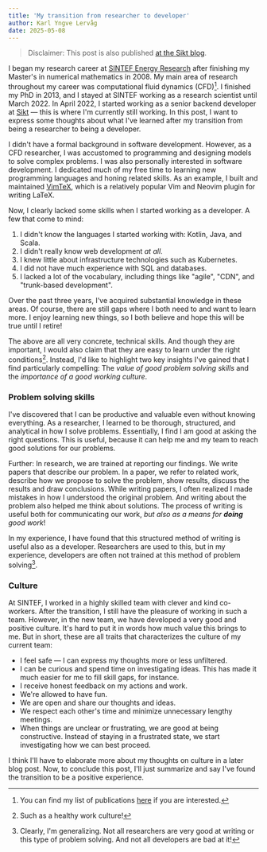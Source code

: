 ```yaml
---
title: 'My transition from researcher to developer'
author: Karl Yngve Lervåg
date: 2025-05-08
---
```


> Disclaimer: This post is also published [at the Sikt blog](https://blogg.sikt.no/my-transition-from-researcher-to-developer-337f83853f79).

I began my research career at [SINTEF Energy Research](https://www.sintef.no/en/sintef-energy/) after finishing my Master's in numerical mathematics in 2008.
My main area of research throughout my career was computational fluid dynamics (CFD)[^1].
I finished my PhD in 2013, and I stayed at SINTEF working as a research scientist until March 2022.
In April 2022, I started working as a senior backend developer at [Sikt](https://sikt.no/en/home) — this is where I'm currently still working.
In this post, I want to express some thoughts about what I've learned after my transition from being a researcher to being a developer.

I didn't have a formal background in software development.
However, as a CFD researcher, I was accustomed to programming and designing models to solve complex problems.
I was also personally interested in software development.
I dedicated much of my free time to learning new programming languages and honing related skills.
As an example, I built and maintained [VimTeX](https://github.com/lervag/vimtex/), which is a relatively popular Vim and Neovim plugin for writing LaTeX.

Now, I clearly lacked some skills when I started working as a developer.
A few that come to mind:

1. I didn't know the languages I started working with: Kotlin, Java, and Scala.
2. I didn't really know web development _at all_.
3. I knew little about infrastructure technologies such as Kubernetes.
4. I did not have much experience with SQL and databases.
5. I lacked a lot of the vocabulary, including things like "agile", "CDN", and "trunk-based development".

Over the past three years, I've acquired substantial knowledge in these areas.
Of course, there are still gaps where I both need to and want to learn more.
I enjoy learning new things, so I both believe and hope this will be true until I retire!

The above are all very concrete, technical skills.
And though they are important, I would also claim that they are easy to learn under the right conditions[^2].
Instead, I'd like to highlight two key insights I've gained that I find particularly compelling:
The *value of good problem solving skills* and the *importance of a good working culture*.

### Problem solving skills

I've discovered that I can be productive and valuable even without knowing everything.
As a researcher, I learned to be thorough, structured, and analytical in how I solve problems.
Essentially, I find I am good at asking the right questions.
This is useful, because it can help me and my team to reach good solutions for our problems.

Further: In research, we are trained at reporting our findings.
We write papers that describe our problem.
In a paper, we refer to related work, describe how we propose to solve the problem, show results, discuss the results and draw conclusions.
While writing papers, I often realized I made mistakes in how I understood the original problem.
And writing about the problem also helped me think about solutions.
The process of writing is useful both for communicating our work, _but also as a means for **doing** good work_!

In my experience, I have found that this structured method of writing is useful also as a developer.
Researchers are used to this, but in my experience, developers are often not trained at this method of problem solving[^3].

### Culture

At SINTEF, I worked in a highly skilled team with clever and kind co-workers.
After the transition, I still have the pleasure of working in such a team.
However, in the new team, we have developed a very good and positive culture.
It's hard to put it in words how much value this brings to me.
But in short, these are all traits that characterizes the culture of my current team:

* I feel safe — I can express my thoughts more or less unfiltered.
* I can be curious and spend time on investigating ideas.
  This has made it much easier for me to fill skill gaps, for instance.
* I receive honest feedback on my actions and work.
* We're allowed to have fun.
* We are open and share our thoughts and ideas.
* We respect each other's time and minimize unnecessary lengthy meetings.
* When things are unclear or frustrating, we are good at being constructive.
  Instead of staying in a frustrated state, we start investigating how we can best proceed.

I think I'll have to elaborate more about my thoughts on culture in a later blog post.
Now, to conclude this post, I'll just summarize and say I've found the transition to be a positive experience.

[^1]: You can find my list of publications [here](/publications) if you are interested.
[^2]: Such as a healthy work culture!
[^3]: Clearly, I'm generalizing.
  Not all researchers are very good at writing or this type of problem solving.
  And not all developers are bad at it!

